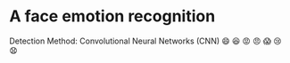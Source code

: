 # A face emotion recognition

Detection Method: Convolutional Neural Networks (CNN)
:smile: 
:satisfied:
:rage:
:angry:
:scream:
:cry:
:anguished:
